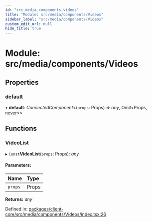 ```yaml
---
id: "src_media_components_videos"
title: "Module: src/media/components/Videos"
sidebar_label: "src/media/components/Videos"
custom_edit_url: null
hide_title: true
---
```


# Module: src/media/components/Videos

## Properties

### default

• **default**: *ConnectedComponent*<(`props`: Props) => *any*, Omit<Props, never\>\>

## Functions

### VideoList

▸ `Const`**VideoList**(`props`: Props): *any*

#### Parameters:

Name | Type |
:------ | :------ |
`props` | Props |

**Returns:** *any*

Defined in: [packages/client-core/src/media/components/Videos/index.tsx:26](https://github.com/xr3ngine/xr3ngine/blob/a16a45d7e/packages/client-core/src/media/components/Videos/index.tsx#L26)
